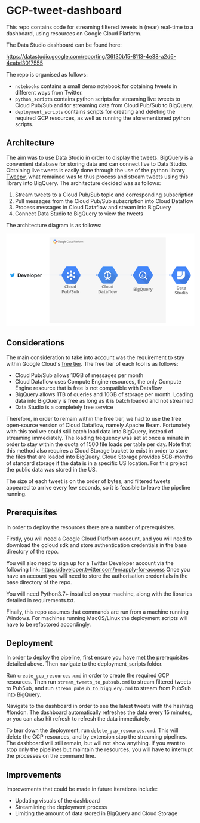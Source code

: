 # GCP-tweet-dashboard

This repo contains code for streaming filtered tweets in (near) real-time to a dashboard, using resources on Google Cloud Platform.

The Data Studio dashboard can be found here:

https://datastudio.google.com/reporting/36f30b15-8113-4e38-a2d6-4eabd3017555

The repo is organised as follows:
* `notebooks` contains a small demo notebook for obtaining tweets in different ways from Twitter.
* `python_scripts` contains python scripts for streaming live tweets to Cloud Pub/Sub and for streaming data from Cloud Pub/Sub to BigQuery.
* `deployment_scripts` contains scripts for creating and deleting the required GCP resources, as well as running the aforementioned python scripts. 

## Architecture

The aim was to use Data Studio in order to display the tweets. BigQuery is a convenient database for storing data and can connect live to Data Studio. Obtaining live tweets is easily done through the use of the python library [Tweepy](https://www.tweepy.org/), what remained was to thus process and stream tweets using this library into BigQuery. The architecture decided was as follows:
1. Stream tweets to a Cloud Pub/Sub topic and corresponding subscription
2. Pull messages from the Cloud Pub/Sub subscription into Cloud Dataflow
3. Process messages in Cloud Dataflow and stream into BigQuery
4. Connect Data Studio to BigQuery to view the tweets

The architecture diagram is as follows:

![alt text](https://github.com/smakaka400/GCP-tweet-dashboard/raw/main/architecture_diagram.PNG?raw=true "Architecture Diagram")

## Considerations

The main consideration to take into account was the requirement to stay within Google Cloud's [free tier](https://cloud.google.com/free). The free tier of each tool is as follows:
* Cloud Pub/Sub allows 10GB of messages per month
* Cloud Dataflow uses Compute Engine resources, the only Compute Engine resource that is free is not compatible with Dataflow
* BigQuery allows 1TB of queries and 10GB of storage per month. Loading data into BigQuery is free as long as it is batch loaded and not streamed
* Data Studio is a completely free service

Therefore, in order to remain within the free tier, we had to use the free open-source version of Cloud Dataflow, namely Apache Beam. Fortunately with this tool we could still batch load data into BigQuery, instead of streaming immediately.
The loading frequency was set at once a minute in order to stay within the quota of 1500 file loads per table per day.
Note that this method also requires a Cloud Storage bucket to exist in order to store the files that are loaded into BigQuery. Cloud Storage provides 5GB-months of standard storage if the data is in a specific US location. For this project the public data was stored in the US.

The size of each tweet is on the order of bytes, and filtered tweets appeared to arrive every few seconds, so it is feasible to leave the pipeline running.


## Prerequisites

In order to deploy the resources there are a number of prerequisites. 

Firstly, you will need a Google Cloud Platform account, and you will need to download the gcloud sdk and store authentication credentials in the base directory of the repo.

You will also need to sign up for a Twitter Developer account via the following link: https://developer.twitter.com/en/apply-for-access
Once you have an account you will need to store the authorisation credentials in the base directory of the repo. 

You will need Python3.7+ installed on your machine, along with the libraries detailed in requirements.txt.

Finally, this repo assumes that commands are run from a machine running Windows. For machines running MacOS/Linux the deployment scripts will have to be refactored accordingly.

## Deployment

In order to deploy the pipeline, first ensure you have met the prerequisites detailed above. Then navigate to the deployment_scripts folder.

Run `create_gcp_resources.cmd` in order to create the required GCP resources. Then run `stream_tweets_to_pubsub.cmd` to stream filtered tweets to PubSub, and run `stream_pubsub_to_bigquery.cmd` to stream from PubSub into BigQuery.

Navigate to the dashboard in order to see the latest tweets with the hashtag #london. The dashboard automatically refreshes the data every 15 minutes, or you can also hit refresh to refresh the data immediately.

To tear down the deployment, run `delete_gcp_resources.cmd`. This will delete the GCP resources, and by extension stop the streaming pipelines. The dashboard will still remain, but will not show anything. 
If you want to stop only the pipelines but maintain the resources, you will have to interrupt the processes on the command line.

## Improvements

Improvements that could be made in future iterations include:
* Updating visuals of the dashboard
* Streamlining the deployment process
* Limiting the amount of data stored in BigQuery and Cloud Storage